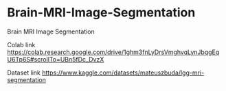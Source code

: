 # Brain-MRI-Image-Segmentation
Brain MRI Image Segmentation

Colab link
https://colab.research.google.com/drive/1ghm3fnLyDrsVmghvqLynJbqgEqU6Tp6S#scrollTo=UBn5fDc_DvzX

Dataset link
https://www.kaggle.com/datasets/mateuszbuda/lgg-mri-segmentation
